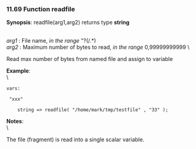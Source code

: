 ### 11.69 Function readfile

**Synopsis**: readfile(arg1,arg2) returns type **string**

\
 *arg1* : File name, *in the range* "?(/.\*) \
 *arg2* : Maximum number of bytes to read, *in the range* 0,99999999999
\

Read max number of bytes from named file and assign to variable

**Example**:\
 \

    vars:

     "xxx"   

        string => readfile( "/home/mark/tmp/testfile" , "33" );

**Notes**:\
 \

The file (fragment) is read into a single scalar variable.
